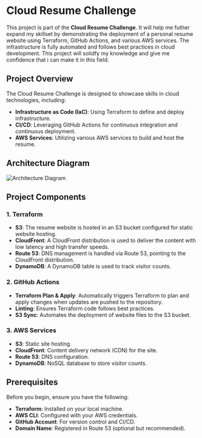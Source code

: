 # Cloud Resume Challenge

This project is part of the **Cloud Resume Challenge**. It will help me futher expand my skillset by demonstrating the deployment of a personal resume website using Terraform, GitHub Actions, and various AWS services. The infrastructure is fully automated and follows best practices in cloud development. This project will solidfy my knowledge and give me confidence that i can make it in this field.

## Project Overview

The Cloud Resume Challenge is designed to showcase skills in cloud technologies, including:

- **Infrastructure as Code (IaC)**: Using Terraform to define and deploy infrastructure.
- **CI/CD**: Leveraging GitHub Actions for continuous integration and continuous deployment.
- **AWS Services**: Utilizing various AWS services to build and host the resume.

## Architecture Diagram

![Architecture Diagram](./architecture-diagram.png)

## Project Components

### 1. **Terraform**
   - **S3**: The resume website is hosted in an S3 bucket configured for static website hosting.
   - **CloudFront**: A CloudFront distribution is used to deliver the content with low latency and high transfer speeds.
   - **Route 53**: DNS management is handled via Route 53, pointing to the CloudFront distribution.
   - **DynamoDB**: A DynamoDB table is used to track visitor counts.

### 2. **GitHub Actions**
   - **Terraform Plan & Apply**: Automatically triggers Terraform to plan and apply changes when updates are pushed to the repository.
   - **Linting**: Ensures Terraform code follows best practices.
   - **S3 Sync**: Automates the deployment of website files to the S3 bucket.

### 3. **AWS Services**
   - **S3**: Static site hosting.
   - **CloudFront**: Content delivery network (CDN) for the site.
   - **Route 53**: DNS configuration.
   - **DynamoDB**: NoSQL database to store visitor counts.

## Prerequisites

Before you begin, ensure you have the following:

- **Terraform**: Installed on your local machine.
- **AWS CLI**: Configured with your AWS credentials.
- **GitHub Account**: For version control and CI/CD.
- **Domain Name**: Registered in Route 53 (optional but recommended).
